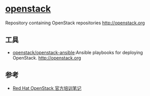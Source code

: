 # [openstack](https://github.com/openstack/openstack)

Repository containing OpenStack repositories <http://openstack.org>

## 工具

* [openstack/openstack-ansible](https://github.com/openstack/openstack-ansible):Ansible playbooks for deploying OpenStack. <http://openstack.org>

## 参考

* [Red Hat OpenStack 官方培训笔记](https://wsgzao.github.io/post/openstack/)
